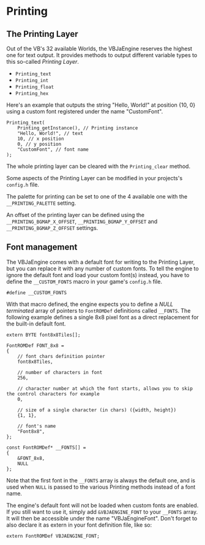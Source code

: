 Printing
========

The Printing Layer
------------------

Out of the VB's 32 available Worlds, the VBJaEngine reserves the highest one for text output.
It provides methods to output different variable types to this so-called *Printing Layer*.

- `Printing_text`
- `Printing_int`
- `Printing_float`
- `Printing_hex`

Here's an example that outputs the string "Hello, World!" at position {10, 0} using a custom font
registered under the name "CustomFont".

    Printing_text(
        Printing_getInstance(), // Printing instance
        "Hello, World!", // text
        10, // x position
        0, // y position
        "CustomFont", // font name
    );

The whole printing layer can be cleared with the `Printing_clear` method.

Some aspects of the Printing Layer can be modified in your projects's `config.h` file.

The palette for printing can be set to one of the 4 available one with the
`__PRINTING_PALETTE` setting.

An offset of the printing layer can be defined using the
`__PRINTING_BGMAP_X_OFFSET`, `__PRINTING_BGMAP_Y_OFFSET` and
`__PRINTING_BGMAP_Z_OFFSET` settings.


Font management
---------------

The VBJaEngine comes with a default font for writing to the Printing Layer, but you can replace it with any number of custom fonts. To tell the engine to ignore the default font and load your custom font(s) instead, you have to define the `__CUSTOM_FONTS` macro in your game's `config.h` file.

    #define __CUSTOM_FONTS

With that macro defined, the engine expects you to define a *NULL terminated* array of pointers to `FontROMDef` definitions called `__FONTS`. The following example defines a single 8x8 pixel font as a direct replacement for the built-in default font.

    extern BYTE font8x8Tiles[];
    
    FontROMDef FONT_8x8 =
    {
        // font chars definition pointer
        font8x8Tiles,
        
        // number of characters in font
        256,
        
        // character number at which the font starts, allows you to skip the control characters for example
        0,
        
        // size of a single character (in chars) ({width, height})
        {1, 1},
        
        // font's name
        "Font8x8",
    };
    
    const FontROMDef* __FONTS[] =
    {
        &FONT_8x8,
        NULL
    };

Note that the first font in the `__FONTS` array is always the default one, and is used when `NULL` is passed to the various Printing methods instead of a font name.

The engine's default font will not be loaded when custom fonts are enabled. If you still want to use it, simply add `&VBJAENGINE_FONT` to your `__FONTS` array. It will then be accessible under the name "VBJaEngineFont". Don't forget to also declare it as extern in your font definition file, like so:

    extern FontROMDef VBJAENGINE_FONT;
